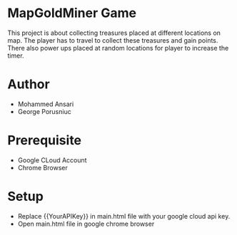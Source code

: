 # MapGoldMiner Game
This project is about collecting treasures placed at different locations on map. The player has to travel to collect these treasures and gain points. There also power ups placed at random locations for player to increase the timer.

# Author
- Mohammed Ansari
- George Porusniuc

# Prerequisite
- Google CLoud Account
- Chrome Browser

# Setup
- Replace {{YourAPIKey}} in main.html file with your google cloud api key.
- Open main.html file in google chrome browser

